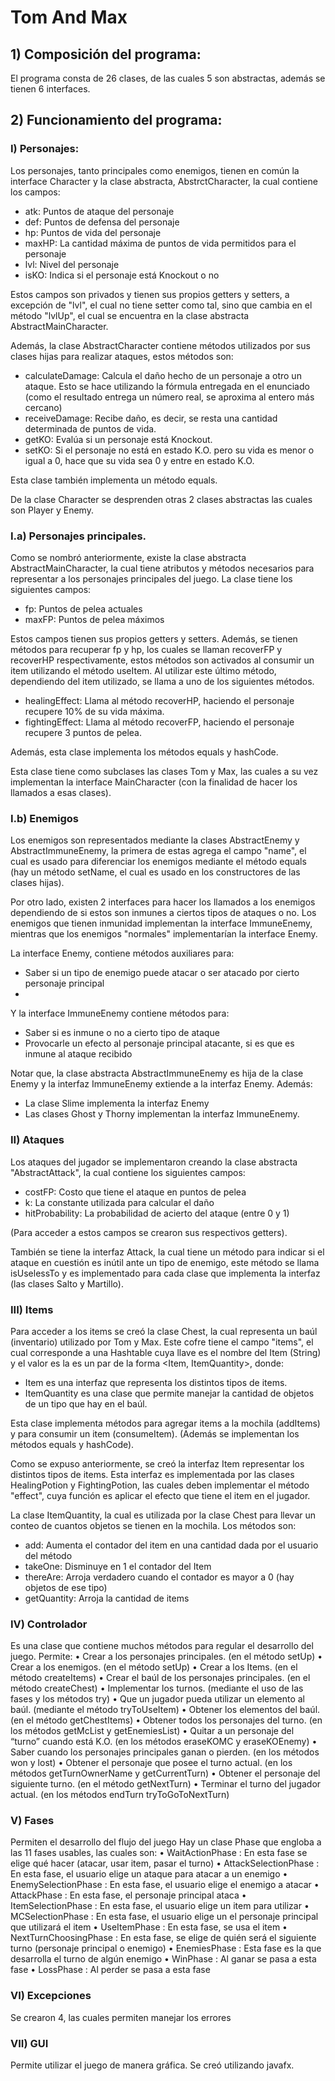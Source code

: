 # Tom And Max

## 1) Composición del programa:
El programa consta de 26 clases, de las cuales 5 son abstractas, 
además se tienen 6 interfaces.
## 2) Funcionamiento del programa:
### I) Personajes:
Los personajes, tanto principales como enemigos, tienen en común la interface Character y la clase abstracta, AbstrctCharacter, la cual contiene los campos:
 * atk: Puntos de ataque del personaje
 * def: Puntos de defensa del personaje
 * hp: Puntos de vida del personaje
 * maxHP: La cantidad máxima de puntos de vida permitidos para el personaje
 * lvl: Nivel del personaje
 * isKO: Indica si el personaje está Knockout o no

Estos campos son privados y tienen sus propios getters y setters, a excepción de "lvl", el cual
no tiene setter como tal, sino que cambia en el método "lvlUp", el cual se encuentra en la clase abstracta AbstractMainCharacter.

Además, la clase AbstractCharacter contiene métodos utilizados por sus clases hijas para realizar ataques, estos métodos son:
* calculateDamage: Calcula el daño hecho de un personaje a otro un ataque. Esto se hace utilizando la fórmula
entregada en el enunciado (como el resultado entrega un número real, se aproxima al entero más cercano)
* receiveDamage: Recibe daño, es decir, se resta una cantidad determinada de puntos de vida.
* getKO: Evalúa si un personaje está Knockout.
* setKO: Si el personaje no está en estado K.O. pero su vida es menor o igual a 0, hace que su vida sea 0 y entre
en estado K.O.

Esta clase también implementa un método equals.

De la clase Character se desprenden otras 2 clases abstractas las cuales son Player y Enemy.

### I.a) Personajes principales.
Como se nombró anteriormente, existe la clase abstracta AbstractMainCharacter, la cual tiene atributos y métodos necesarios para representar a los personajes principales del juego.
La clase tiene los siguientes campos:
* fp: Puntos de pelea actuales
* maxFP: Puntos de pelea máximos

Estos campos tienen sus propios getters y setters.
Además, se tienen métodos para recuperar fp y hp, los cuales se llaman recoverFP y recoverHP respectivamente, estos
métodos son activados al consumir un item utilizando el método useItem. Al utilizar este último método, dependiendo
del item utilizado, se llama a uno de los siguientes métodos.
* healingEffect: Llama al método recoverHP, haciendo el personaje recupere 10% de su vida máxima.
* fightingEffect: Llama al método recoverFP, haciendo el personaje recupere 3 puntos de pelea.

Además, esta clase implementa los métodos equals y hashCode.

Esta clase tiene como subclases las clases Tom y Max, las cuales a su vez implementan la interface MainCharacter (con la finalidad de hacer los llamados a esas clases).

### I.b) Enemigos
Los enemigos son representados mediante la clases AbstractEnemy y AbstractImmuneEnemy, la primera de estas agrega el campo "name", el cual
es usado para diferenciar los enemigos mediante el método equals (hay un método setName, el cual es usado en los
constructores de las clases hijas).

Por otro lado, existen 2 interfaces para hacer los llamados a los enemigos dependiendo de si estos son inmunes a ciertos tipos de ataques o no. Los enemigos que tienen inmunidad implementan la interface ImmuneEnemy, mientras que los enemigos "normales" implementarían la interface Enemy.

La interface Enemy, contiene métodos auxiliares para:
* Saber si un tipo de enemigo puede atacar o ser atacado por cierto personaje principal
* 
Y la interface ImmuneEnemy contiene métodos para:
* Saber si es inmune o no a cierto tipo de ataque
* Provocarle un efecto al personaje principal atacante, si es que es inmune al ataque recibido

Notar que, la clase abstracta AbstractImmuneEnemy es hija de la clase Enemy y la interfaz ImmuneEnemy extiende a la interfaz Enemy.
Además:
* La clase Slime implementa la interfaz Enemy
* Las clases Ghost y Thorny implementan la interfaz ImmuneEnemy.

### II) Ataques
Los ataques del jugador se implementaron creando la clase abstracta "AbstractAttack", la cual contiene los siguientes campos:
* costFP: Costo que tiene el ataque en puntos de pelea
* k: La constante utilizada para calcular el daño
* hitProbability: La probabilidad de acierto del ataque (entre 0 y 1)

(Para acceder a estos campos se crearon sus respectivos getters).

También se tiene la interfaz Attack, la cual tiene un método para indicar si el ataque en cuestión es inútil ante un tipo de enemigo, este
método se llama isUselessTo y es implementado para cada clase que implementa la interfaz (las clases Salto y Martillo).

### III) Items
Para acceder a los items se creó la clase Chest, la cual representa un baúl (inventario) utilizado por Tom y Max.
Este cofre tiene el campo "items", el cual corresponde a una Hashtable cuya llave es el nombre del Item (String) y el valor es la
es un par de la forma <Item, ItemQuantity>, donde:
* Item es una interfaz que representa los distintos tipos de items.
* ItemQuantity es una clase que permite manejar la cantidad de objetos de un tipo que hay en el baúl.

Esta clase implementa métodos para agregar items a la mochila (addItems) y para consumir un item (consumeItem).
(Además se implementan los métodos equals y hashCode).

Como se expuso anteriormente, se creó la interfaz Item representar los distintos tipos de items. Esta interfaz es implementada por las clases HealingPotion y FightingPotion, las cuales deben implementar el método "effect", cuya función es aplicar el efecto que tiene el item en el jugador.

La clase ItemQuantity, la cual es utilizada por la clase Chest para llevar un conteo de cuantos
objetos se tienen en la mochila. Los métodos son:
* add: Aumenta el contador del item en una cantidad dada por el usuario del método
* takeOne: Disminuye en 1 el contador del Item
* thereAre: Arroja verdadero cuando el contador es mayor a 0 (hay objetos de ese tipo)
* getQuantity: Arroja la cantidad de items

### IV) Controlador
Es una clase que contiene muchos métodos para regular el desarrollo del juego.
Permite:
• Crear a los personajes principales. (en el método setUp)
• Crear a los enemigos. (en el método setUp)
• Crear a los Items. (en el método createItems)
• Crear el baúl de los personajes principales. (en el método createChest)
• Implementar los turnos. (mediante el uso de las fases y los métodos try)
• Que un jugador pueda utilizar un elemento al baúl. (mediante el método tryToUseItem)
• Obtener los elementos del baúl. (en el método getChestItems)
• Obtener todos los personajes del turno. (en los métodos getMcList y getEnemiesList)
• Quitar a un personaje del “turno” cuando está K.O. (en los métodos eraseKOMC y eraseKOEnemy)
• Saber cuando los personajes principales ganan o pierden. (en los métodos won y lost)
• Obtener el personaje que posee el turno actual. (en los métodos getTurnOwnerName y getCurrentTurn)
• Obtener el personaje del siguiente turno. (en el método getNextTurn)
• Terminar el turno del jugador actual. (en los métodos endTurn tryToGoToNextTurn)

### V) Fases
Permiten el desarrollo del flujo del juego 
Hay un clase Phase que engloba a las 11 fases usables, las cuales son:
• WaitActionPhase         : En esta fase se elige qué hacer (atacar, usar item, pasar el turno)
• AttackSelectionPhase    : En esta fase, el usuario elige un ataque para atacar a un enemigo
• EnemySelectionPhase     : En esta fase, el usuario elige el enemigo a atacar
• AttackPhase             : En esta fase, el personaje principal ataca
• ItemSelectionPhase      : En esta fase, el usuario elige un item para utilizar
• MCSelectionPhase        : En esta fase, el usuario elige un el personaje principal que utilizará el item
• UseItemPhase            : En esta fase, se usa el item
• NextTurnChoosingPhase   : En esta fase, se elige de quién será el siguiente turno (personaje principal o enemigo)
• EnemiesPhase            : Esta fase es la que desarrolla el turno de algún enemigo
• WinPhase                : Al ganar se pasa a esta fase
• LossPhase               : Al perder se pasa a esta fase
### VI) Excepciones
Se crearon 4, las cuales permiten manejar los errores

### VII) GUI
Permite utilizar el juego de manera gráfica.
Se creó utilizando javafx.

